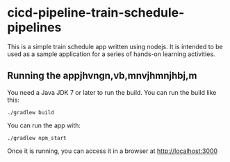 # cicd-pipeline-train-schedule-pipelines

This is a simple train schedule app written using nodejs. It is intended to be used as a sample application for a series of hands-on learning activities.

## Running the appjhvngn,vb,mnvjhmnjhbj,m 

You need a Java JDK 7 or later to run the build. You can run the build like this:

    ./gradlew build

You can run the app with:

    ./gradlew npm_start

Once it is running, you can access it in a browser at [http://localhost:3000](http://localhost:3000)
